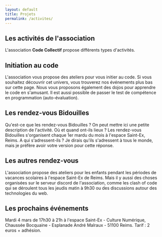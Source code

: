 ```yaml
---
layout: default
title: Projets
permalink: /activites/ 
---
```


<section class="activites">
    <h2 class="soustitre">Les activités de l'association</h2>
    <p class="texte">
        L'association <strong>Code Collectif</strong> propose différents types d'activités.
    </p>
</section>

<section class="container-activites">
    <h2 class="soustitre">Initiation au code</h2>
    <p class="texte">
        L'association vous propose des ateliers pour vous initier au code. Si vous souhaitez découvrir cet
        univers, vous trouverez nos événements plus bas sur cette page.
        Nous vous proposons également des dojos pour apprendre le code en s'amusant. Il est aussi possible de
        passer le test de compétence en programmation (auto-évaluation).
    </p>
</section>

<section class="container-activites">
    <h2 class="soustitre">Les rendez-vous Bidouilles</h2>
    <p class="texte">
    Qu'est-ce que les rendez-vous Bidouilles ? On peut mettre ici une petite description de l'activité. 
    Où et quand ont-ils lieux ? Les rendez-vous Bidouilles s'organisent chaque 1er mardu du mois à l'espace Saint-Ex, Reims.
    A qui s'adressent-ils ? Je dirais qu'ils s'adressent à tous le monde, mais je préfère avoir votre version pour cette réponse.</p>
</section>

<section class="container-activites">
    <h2 class="soustitre">Les autres rendez-vous</h2>
    <p class="texte">
        L'association propose des ateliers pour les enfants pendant les périodes de vacances scolaires à l'espace Saint-Ex de Reims. Mais il y aussi des choses organisées sur le serveur discord de l'association, comme les clash of code qui se déroulent tous les jeudis matin à 9h30 ou des discussions autour des technologies du web. 
    </p>
</section>

<section class="container-activites">
    <h2 class="soustitre">Les prochains événements</h2>
    <p class="texte">
        Mardi 4 mars de 17h30 à 21h à l'espace Saint-Ex - Culture Numérique, Chaussée Bocquaine - Esplanade André Malraux - 51100 Reims.
        Tarif : 2 euros + adhésion.
    </p>
</section>